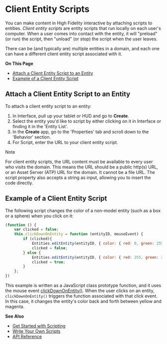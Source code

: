 # Client Entity Scripts

You can make content in High Fidelity interactive by attaching scripts to entities. *Client entity scripts* are entity scripts that run locally on each user's computer. When a user comes into contact with the entity, it will "preload" (or run) the script, then "unload" (or stop) the script when the user leaves. 

There can be (and typically are) multiple entities in a domain, and each one can have a different client entity script associated with it. 

**On This Page**
* [Attach a Client Entity Script to an Entity](#attach-a-client-entity-script-to-an-entity)
* [Example of a Client Entity Script](#example-of-a-client-entity-script)

## Attach a Client Entity Script to an Entity
To attach a client entity script to an entity: 
1. In Interface, pull up your tablet or HUD and go to **Create**.
2. Select the entity you'd like to script by either clicking on it in Interface or finding it in the 'Entity List'.
3. In the **Create** app, go to the 'Properties' tab and scroll down to the 'Behavior' section. 
4. For Script, enter the URL to your client entity script. 

<div class="admonition note">
    <p class="admonition-title">Note</p>
    <p>For client entity scripts, the URL content must be available to every user who visits the domain. This means the URL should be a public http(s) URL, or an Asset Server (ATP) URL for the domain. It cannot be a file URL. The script property also accepts a string as input, allowing you to insert the code directly.  </p>
</div>

## Example of a Client Entity Script
The following script changes the color of a non-model entity (such as a box or a sphere) when you click on it: 

```javascript
(function () {
    var clicked = false;
    this.clickDownOnEntity = function (entityID, mouseEvent) {
        if (clicked){
            Entities.editEntity(entityID, { color: { red: 0, green: 255, blue: 255} });
            clicked = false;
        } else {
            Entities.editEntity(entityID, { color: { red: 255, green: 255, blue: 0} });
            clicked = true;
        }
    };
})

```

This example is written as a JavaScript class prototype function, and it uses the mouse event [clickDownOnEntity()](https://apidocs.vircadia.dev/Entities.html#.sendClickDownOnEntity). When the user clicks on an entity, `clickDownOnEntity()` triggers the function associated with that click event. In this case, it changes the entity's color back and forth between yellow and magenta.

**See Also**

- [Get Started with Scripting](get-started-with-scripting)
- [Write Your Own Scripts](write-scripts)
- [API Reference](https://apidocs.vircadia.dev)
